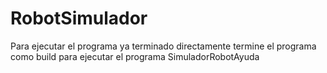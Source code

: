 # RobotSimulador
Para ejecutar el programa ya terminado directamente termine el programa como build para ejecutar el programa
 SimuladorRobotAyuda
